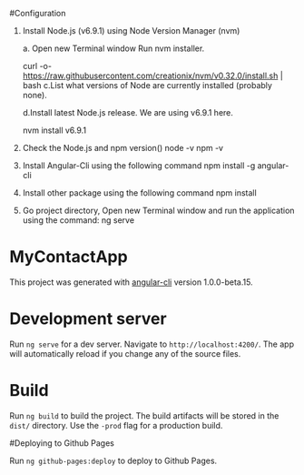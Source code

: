 


#Configuration

1. Install Node.js (v6.9.1) using Node Version Manager (nvm) 

	a. Open new Terminal window Run nvm installer.

	curl -o- https://raw.githubusercontent.com/creationix/nvm/v0.32.0/install.sh | bash
	c.List what versions of Node are currently installed (probably none).
	

	d.Install latest Node.js release. We are using v6.9.1 here.

	nvm install v6.9.1 

2. Check the Node.js and  npm version()
	node -v
	npm -v

3. Install Angular-Cli using the following command
	npm install -g angular-cli

4. Install other package using the following command
         npm install

5. Go project directory, Open new Terminal window and run the application using the command:
	ng serve



# MyContactApp

This project was generated with [angular-cli](https://github.com/angular/angular-cli) version 1.0.0-beta.15.

# Development server
Run `ng serve` for a dev server. Navigate to `http://localhost:4200/`. The app will automatically reload if you change any of the source files.

# Build

Run `ng build` to build the project. The build artifacts will be stored in the `dist/` directory. Use the `-prod` flag for a production build.

#Deploying to Github Pages

Run `ng github-pages:deploy` to deploy to Github Pages.

